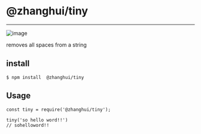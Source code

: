 # @zhanghui/tiny
---

![image](https://img.shields.io/badge/npm-1.0.0-green)

removes all spaces from a string 

## install

```
$ npm install  @zhanghui/tiny
```

## Usage

```
const tiny = require('@zhanghui/tiny');

tiny('so hello word!!')
// sohelloword!!
```